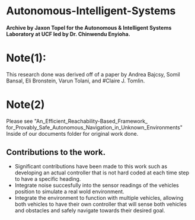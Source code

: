 ﻿# Autonomous-Intelligent-Systems
#### Archive by Jaxon Topel for the Autonomous & Intelligent Systems Laboratory at UCF led by Dr. Chinwendu Enyioha.

# Note(1): 
This research done was derived off of a paper by 
Andrea Bajcsy, Somil Bansal, Eli Bronstein, Varun Tolani, and 
#Claire J. Tomlin.

# Note(2) 
Please see "An_Efficient_Reachability-Based_Framework_
for_Provably_Safe_Autonomous_Navigation_in_Unknown_Environments"
Inside of our documents folder for original work done.

## Contributions to the work.
- Significant contributions have been made to this work such as developing an actual controller that is not hard coded at each time step to have a specific heading.
- Integrate noise succesfully into the sensor readings of the vehicles position to simulate a real wold environment.
- Integrate the environment to function with multiple vehicles, allowing both vehicles to have their own controller that will sense both vehicles and obstacles and safely navigate towards their desired goal.

